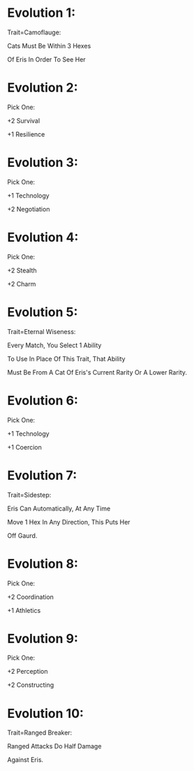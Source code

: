 Evolution 1:
===========
Trait=Camoflauge:

Cats Must Be Within 3 Hexes 

Of Eris In Order To See Her

Evolution 2:
===========
Pick One:

+2 Survival

+1 Resilience

Evolution 3:
===========
Pick One:

+1 Technology

+2 Negotiation

Evolution 4:
===========
Pick One:

+2 Stealth

+2 Charm

Evolution 5:
===========
Trait=Eternal Wiseness:

Every Match, You Select 1 Ability

To Use In Place Of This Trait, That Ability

Must Be From A Cat Of Eris's Current Rarity Or A Lower Rarity.

Evolution 6:
===========
Pick One:

+1 Technology

+1 Coercion

Evolution 7:
===========
Trait=Sidestep:

Eris Can Automatically, At Any Time

Move 1 Hex In Any Direction, This Puts Her

Off Gaurd.

Evolution 8:
===========
Pick One:

+2 Coordination

+1 Athletics

Evolution 9:
===========
Pick One:

+2 Perception

+2 Constructing

Evolution 10:
===========
Trait=Ranged Breaker:

Ranged Attacks Do Half Damage

Against Eris.
